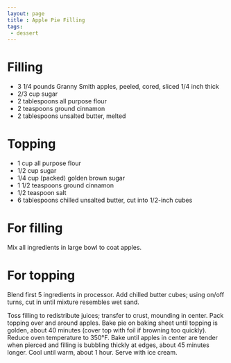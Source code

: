 ```yaml
---
layout: page
title : Apple Pie Filling
tags: 
 - dessert
---
```


# Filling

* 3 1/4 pounds Granny Smith apples, peeled, cored, sliced 1/4 inch thick
* 2/3 cup sugar
* 2 tablespoons all purpose flour
* 2 teaspoons ground cinnamon
* 2 tablespoons unsalted butter, melted

# Topping

* 1 cup all purpose flour
* 1/2 cup sugar
* 1/4 cup (packed) golden brown sugar
* 1 1/2 teaspoons ground cinnamon
* 1/2 teaspoon salt
* 6 tablespoons chilled unsalted butter, cut into 1/2-inch cubes

# For filling

Mix all ingredients in large bowl to coat apples.

# For topping

Blend first 5 ingredients in processor. Add chilled butter cubes; using on/off turns, cut in until mixture resembles wet sand.

Toss filling to redistribute juices; transfer to crust, mounding in center. Pack topping over and around apples. Bake pie on baking sheet until topping is golden, about 40 minutes (cover top with foil if browning too quickly). Reduce oven temperature to 350°F. Bake until apples in center are tender when pierced and filling is bubbling thickly at edges, about 45 minutes longer. Cool until warm, about 1 hour. Serve with ice cream.
